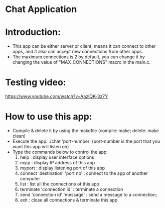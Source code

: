 # Chat Application

# Introduction:
- This app can be either server or client, means it can connect to other apps, and it also can accept new connections from other apps.
- The maximum connections is 2 by default, you can change it by changing the value of "MAX_CONNECTIONS" macro in the main.c.

# Testing video:
https://www.youtube.com/watch?v=AazIQK-3z7Y

# How to use this app:
- Compile & delete it by using the makefile (compile: make; delete: make clean)
- Execute the app:  ./chat  'port-number'  (port-number is the port that you want this app will listen on)
- Type the commands below to control the app:
    1.  help                             : display user interface options
    2.  myip                             : display IP address of this app
    3.  myport                           : display listening port of this app
    4.  connect 'destination' 'port no'  : connect to the app of another computer
    5.  list                             : list all the connections of this app
    6.  terminate 'connection id'        : terminate a connection
    7.  send 'connection id' 'message'   : send a message to a connection;
    8.  exit                             : close all connections & terminate this app 
